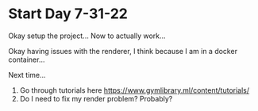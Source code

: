 # Start Day 7-31-22

Okay setup the project... Now to actually work...

Okay having issues with the renderer, I think because I am in a docker container... 

Next time...

1. Go through tutorials here https://www.gymlibrary.ml/content/tutorials/
2. Do I need to fix my render problem? Probably?